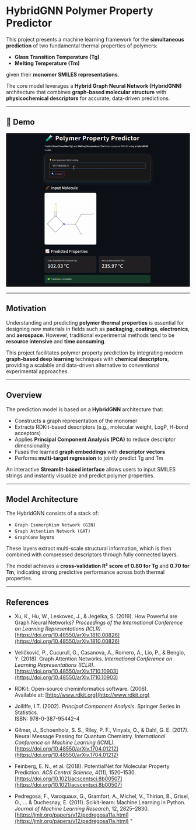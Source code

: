 # HybridGNN Polymer Property Predictor

This project presents a machine learning framework for the **simultaneous prediction** of two fundamental thermal properties of polymers:

- **Glass Transition Temperature (Tg)**
- **Melting Temperature (Tm)**

given their **monomer SMILES representations**.

The core model leverages a **Hybrid Graph Neural Network (HybridGNN)** architecture that combines **graph-based molecular structure** with **physicochemical descriptors** for accurate, data-driven predictions.

---

## 🎥 Demo

![Streamlit app GIF](doc/demo.gif)

---

## Motivation

Understanding and predicting **polymer thermal properties** is essential for designing new materials in fields such as **packaging**, **coatings**, **electronics**, and **aerospace**. However, traditional experimental methods tend to be **resource intensive** and **time consuming**.

This project facilitates polymer property prediction by integrating modern **graph-based deep learning** techniques with **chemical descriptors**, providing a scalable and data-driven alternative to conventional experimental approaches.

---

## Overview

The prediction model is based on a **HybridGNN** architecture that:

- Constructs a graph representation of the monomer
- Extracts RDKit-based descriptors (e.g., molecular weight, LogP, H-bond acceptors)
- Applies **Principal Component Analysis (PCA)** to reduce descriptor dimensionality
- Fuses the learned **graph embeddings** with **descriptor vectors**
- Performs **multi-target regression** to jointly predict Tg and Tm

An interactive **Streamlit-based interface** allows users to input SMILES strings and instantly visualize and predict polymer properties.

---

## Model Architecture

The HybridGNN consists of a stack of:

- `Graph Isomorphism Network (GIN)`
- `Graph Attention Network (GAT)`
- `GraphConv` layers

These layers extract multi-scale structural information, which is then combined with compressed descriptors through fully connected layers.

The model achieves a **cross-validation R² score of 0.80 for Tg** and **0.70 for Tm**, indicating strong predictive performance across both thermal properties.

---

## References

- Xu, K., Hu, W., Leskovec, J., & Jegelka, S. (2019). How Powerful are Graph Neural Networks? *Proceedings of the International Conference on Learning Representations (ICLR)*.  
  [https://doi.org/10.48550/arXiv.1810.00826](https://doi.org/10.48550/arXiv.1810.00826)

- Veličković, P., Cucurull, G., Casanova, A., Romero, A., Lio, P., & Bengio, Y. (2018). Graph Attention Networks. *International Conference on Learning Representations (ICLR)*.  
  [https://doi.org/10.48550/arXiv.1710.10903](https://doi.org/10.48550/arXiv.1710.10903)

- RDKit: Open-source cheminformatics software. (2006).  
  Available at: [http://www.rdkit.org](http://www.rdkit.org)

- Jolliffe, I.T. (2002). *Principal Component Analysis*. Springer Series in Statistics.  
  ISBN: 978-0-387-95442-4

- Gilmer, J., Schoenholz, S. S., Riley, P. F., Vinyals, O., & Dahl, G. E. (2017). Neural Message Passing for Quantum Chemistry. *International Conference on Machine Learning (ICML)*.  
  [https://doi.org/10.48550/arXiv.1704.01212](https://doi.org/10.48550/arXiv.1704.01212)

- Feinberg, E. N., et al. (2018). PotentialNet for Molecular Property Prediction. *ACS Central Science*, 4(11), 1520–1530.  
  [https://doi.org/10.1021/acscentsci.8b00507](https://doi.org/10.1021/acscentsci.8b00507)

- Pedregosa, F., Varoquaux, G., Gramfort, A., Michel, V., Thirion, B., Grisel, O., ... & Duchesnay, E. (2011). Scikit-learn: Machine Learning in Python. *Journal of Machine Learning Research*, 12, 2825–2830.  
  [https://jmlr.org/papers/v12/pedregosa11a.html](https://jmlr.org/papers/v12/pedregosa11a.html)
"
